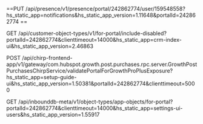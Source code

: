 ==PUT /api/presence/v1/presence/portal/242862774/user/159548558?hs_static_app=notifications&hs_static_app_version=1.11648&portalId=242862774 ==

GET /api/customer-object-types/v1/for-portal/include-disabled?portalId=242862774&clienttimeout=14000&hs_static_app=crm-index-ui&hs_static_app_version=2.46863 

POST /api/chirp-frontend-app/v1/gateway/com.hubspot.growth.post.purchases.rpc.server.GrowthPostPurchasesChirpService/validatePortalForGrowthProPlusExposure?hs_static_app=setup-guide-ui&hs_static_app_version=1.50381&portalId=242862774&clienttimeout=5000

GET /api/inbounddb-meta/v1/object-types/app-objects/for-portal?portalId=242862774&clienttimeout=14000&hs_static_app=settings-ui-users&hs_static_app_version=1.55917